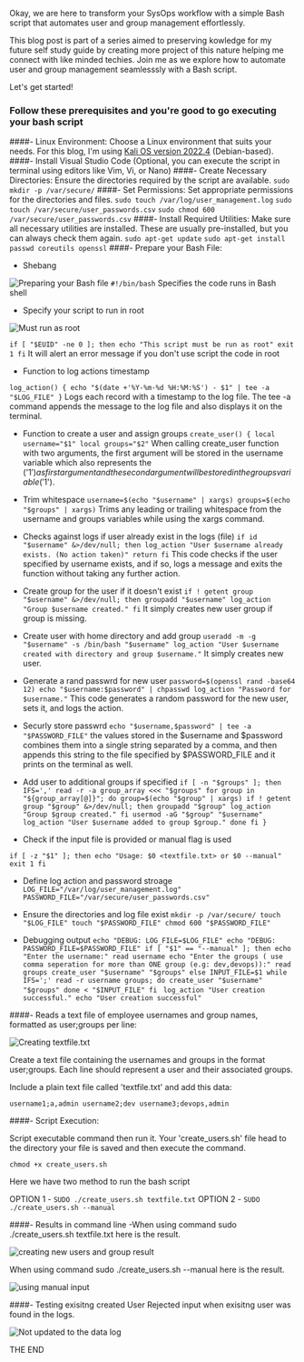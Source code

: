 Okay, we are here to transform your SysOps workflow with a simple Bash script that automates user and group management effortlessly. 

This blog post is part of a series aimed to preserving kowledge for my future self study guide by  creating more project of this nature helping me connect with like minded techies. Join me as we explore how to automate user and group management seamlesssly with a Bash script. 

Let's get started!

### Follow these prerequisites and you're good to go executing your bash script
####- Linux Environment:
Choose a Linux environment that suits your needs. For this blog, I'm using <u>Kali OS version 2022.4</u> (Debian-based).
####- Install Visual Studio Code (Optional, you can execute the script in terminal using editors like Vim, Vi, or Nano) 
####- Create Necessary Directories:
Ensure the directories required by the script are available.
`sudo mkdir -p /var/secure/`
####- Set Permissions:
Set appropriate permissions for the directories and files.
`sudo touch /var/log/user_management.log`
`sudo touch /var/secure/user_passwords.csv`
`sudo chmod 600 /var/secure/user_passwords.csv`
####- Install Required Utilities:
Make sure all necessary utilities are installed. These are usually pre-installed, but you can always check them again.
`sudo apt-get update`
`sudo apt-get install passwd coreutils openssl`
####- Prepare your Bash File:

- Shebang

![Preparing your Bash file](https://dev-to-uploads.s3.amazonaws.com/uploads/articles/5e4g02ne7oimd078g5uy.png)
`#!/bin/bash`
Specifies the code runs in Bash shell

- Specify your script to run in root

![Must run as root](https://dev-to-uploads.s3.amazonaws.com/uploads/articles/xtdjfzdgwyvs527py5f9.png)

`if [ "$EUID" -ne 0 ]; then
  echo "This script must be run as root"
  exit 1
fi`
It will alert an error message if you don't use script the code in root

- Function to log actions timestamp

`log_action() {
  echo "$(date +'%Y-%m-%d %H:%M:%S') - $1" | tee -a "$LOG_FILE"
}`
Logs each record with a timestamp to the log file. The tee -a command appends the message to the log file and also displays it on the terminal.

- Function to create a user and assign groups
`create_user() {
  local username="$1"
  local groups="$2"`
When calling create_user function with two arguments, the first argument will be stored in the username variable which also represents the ('$1') as first argument and the second argument will be stored in the groups variable ('$1'). 
- Trim whitespace
  `username=$(echo "$username" | xargs)
  groups=$(echo "$groups" | xargs)`
Trims any leading or trailing whitespace from the username and groups variables while using the xargs command.

- Checks against logs if user already exist in the logs (file)
  `if id "$username" &>/dev/null; then
    log_action "User $username already exists. (No action taken)"
    return
  fi`
This code checks if the user specified by username exists, and if so, logs a message and exits the function without taking any further action.

- Create group for the user if it doesn't exist
  `if ! getent group "$username" &>/dev/null; then
    groupadd "$username"
    log_action "Group $username created."
  fi`
It simply creates new user group if group is missing.

- Create user with home directory and add group
  `useradd -m -g "$username" -s /bin/bash "$username"
  log_action "User $username created with directory and group $username."`
It simply creates new user.

- Generate a rand passwrd for new user
  `password=$(openssl rand -base64 12)
  echo "$username:$password" | chpasswd
  log_action "Password for $username."`
This code generates a random password for the new user, sets it, and logs the action.

- Securly store passwrd
  `echo "$username,$password" | tee -a "$PASSWORD_FILE"`
the values stored in the $username and $password combines them into a single string separated by a comma, and then appends this string to the file specified by $PASSWORD_FILE and it prints on the terminal as well.

- Add user to additional groups if specified
  `if [ -n "$groups" ]; then
    IFS=',' read -r -a group_array <<< "$groups"
    for group in "${group_array[@]}"; do
      group=$(echo "$group" | xargs)
      if ! getent group "$group" &>/dev/null; then
        groupadd "$group"
        log_action "Group $group created."
      fi
      usermod -aG "$group" "$username"
      log_action "User $username added to group $group."
    done
  fi
}`

- Check if the input file is provided or manual flag is used

`if [ -z "$1" ]; then
  echo "Usage: $0 <textfile.txt> or $0 --manual"
  exit 1
fi`

- Define log action and password stroage 
`LOG_FILE="/var/log/user_management.log"
PASSWORD_FILE="/var/secure/user_passwords.csv"`

- Ensure the directories and log file exist
`mkdir -p /var/secure/
touch "$LOG_FILE"
touch "$PASSWORD_FILE"
chmod 600 "$PASSWORD_FILE"`

- Debugging output
`echo "DEBUG: LOG_FILE=$LOG_FILE"
echo "DEBUG: PASSWORD_FILE=$PASSWORD_FILE"
if [ "$1" == "--manual" ]; then
  echo "Enter the username:"
  read username
  echo "Enter the groups ( use comma seperation for more than ONE group (e.g: dev,devops)):"
  read groups
  create_user "$username" "$groups"
else
  INPUT_FILE=$1
  while IFS=';' read -r username groups; do
    create_user "$username" "$groups"
  done < "$INPUT_FILE"
fi`
`
log_action "User creation successful."
echo "User creation successful"`

####- Reads a text file of employee usernames and group names, formatted as user;groups per line:

![Creating textfile.txt](https://dev-to-uploads.s3.amazonaws.com/uploads/articles/tuxl373sg8nhe4yc1ou8.png)

Create a text file containing the usernames and groups in the format user;groups. Each line should represent a user and their associated groups.

Include a plain text file called 'textfile.txt' and add this data: 

`username1;a,admin
username2;dev
username3;devops,admin`

####- Script Execution:

Script executable command then run it. Your 'create_users.sh' file head to the directory your file is saved and then execute the command.

`chmod +x create_users.sh`

Here we have two method to run the bash script
 
OPTION 1 - `SUDO ./create_users.sh textfile.txt` 
OPTION 2 - `SUDO ./create_users.sh --manual`

####- Results in command line
-When using command sudo ./create_users.sh textfile.txt here is the result. 

![creating new users and group result](https://dev-to-uploads.s3.amazonaws.com/uploads/articles/atnjq1g72my3h1jq29l1.png)

When using command sudo ./create_users.sh --manual here is the result.

![using manual input](https://dev-to-uploads.s3.amazonaws.com/uploads/articles/2kjb1pj9r3h05ra39952.png)

####- Testing exisitng created User
Rejected input when exisitng user was found in the logs. 

![Not updated to the data log](https://dev-to-uploads.s3.amazonaws.com/uploads/articles/k5tq3kkhr9tawnzoe4oq.png)

THE END